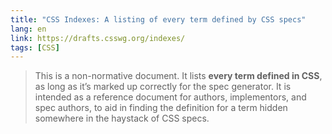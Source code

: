 ```yaml
---
title: "CSS Indexes: A listing of every term defined by CSS specs"
lang: en
link: https://drafts.csswg.org/indexes/
tags: [CSS]
---
```


> This is a non-normative document. It lists **every term defined in CSS**, as long as it’s marked up correctly for the spec generator. It is intended as a reference document for authors, implementors, and spec authors, to aid in finding the definition for a term hidden somewhere in the haystack of CSS specs.
